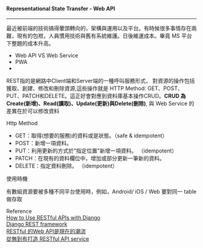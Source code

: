 #### Representational State Transfer -  Web API

***

最近被前端的技術搞得暈頭轉向的，架構與運用以及平台。有時候很多事情存在兩難，現有的包袱，人員慣用技術與舊有系統維護。日後維運成本。畢竟 MS 平台下整題的成本升高。

+ Web API VS Web Service
+ PWA 
+  

REST指的是網路中Client端和Server端的一種呼叫服務形式， 對資源的操作包括獲取、創建、修改和刪除資源,這些操作就是 HTTP Method: GET、POST、PUT、PATCH和DELETE。這正好會對應到資料庫基本操作CRUD。**CRUD 為 Create(新增)、Read(讀取)、Update(更新)與Delete(刪除)**, 與 Web Service 的差異在於可以修改資料

Http Method

- GET：取得(想要的服務)的資料或是狀態。（safe & idempotent）
- POST：新增一項資料。
- PUT：利用更新的方式於"指定位置"新增一項資料。 （idempotent）
- PATCH：在現有的資料欄位中，增加或部分更新一筆新的資料。
- DELETE：指定資料刪除。 （idempotent）

使用時機

有數組資源要被多種不同平台使用時，例如，Android/ iOS / Web 要對同一 table 做存取

Reference<br>[How to Use RESTful APIs with Django](https://simpleisbetterthancomplex.com/tutorial/2018/02/03/how-to-use-restful-apis-with-django.html)<br>[Django REST framework](http://www.django-rest-framework.org/)<br>[RESTful 的Web API是現在的潮流](https://progressbar.tw/posts/53)<br>[從無到有打造 RESTful API service](https://ithelp.ithome.com.tw/users/20091343/ironman/762) <br>

